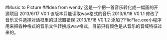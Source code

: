 #Music to Picture
##Idea from wendy
这是一个把一首音乐转化成一幅画的开源项目
2013/6/17 V0.1 该版本只能读取wav格式的音乐
2013/6/18 V0.1.1 修改了音乐文件选择对话框里的过滤器错误
2013/6/18 V0.1.2 添加了FlicFlac.exe小程序用来把各种格式的音乐文件转换成wav格式，目前只有颜色是从音乐的音域特征过来的。